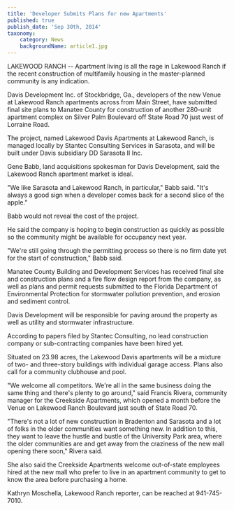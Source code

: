```yaml
---
title: 'Developer Submits Plans for new Apartments'
published: true
publish_date: 'Sep 30th, 2014'
taxonomy:
    category: News
    backgroundName: article1.jpg
---
```


LAKEWOOD RANCH -- Apartment living is all the rage in Lakewood Ranch if the recent construction of multifamily housing in the master-planned community is any indication. 

Davis Development Inc. of Stockbridge, Ga., developers of the new Venue at Lakewood Ranch apartments across from Main Street, have submitted final site plans to Manatee County for construction of another 280-unit apartment complex on Silver Palm Boulevard off State Road 70 just west of Lorraine Road. 

The project, named Lakewood Davis Apartments at Lakewood Ranch, is managed locally by Stantec Consulting Services in Sarasota, and will be built under Davis subsidiary DD Sarasota II Inc. 

Gene Babb, land acquisitions spokesman for Davis Development, said the Lakewood Ranch apartment market is ideal. 

"We like Sarasota and Lakewood Ranch, in particular," Babb said. "It's always a good sign when a developer comes back for a second slice of the apple." 

Babb would not reveal the cost of the project. 

He said the company is hoping to begin construction as quickly as possible so the community might be available for occupancy next year. 

"We're still going through the permitting process so there is no firm date yet for the start of construction," Babb said. 

Manatee County Building and Development Services has received final site and construction plans and a fire flow design report from the company, as well as plans and permit requests submitted to the Florida Department of Environmental Protection for stormwater pollution prevention, and erosion and sediment control. 

Davis Development will be responsible for paving around the property as well as utility and stormwater infrastructure. 

According to papers filed by Stantec Consulting, no lead construction company or sub-contracting companies have been hired yet. 

Situated on 23.98 acres, the Lakewood Davis apartments will be a mixture of two- and three-story buildings with individual garage access. Plans also call for a community clubhouse and pool. 

"We welcome all competitors. We're all in the same business doing the same thing and there's plenty to go around," said Francis Rivera, community manager for the Creekside Apartments, which opened a month before the Venue on Lakewood Ranch Boulevard just south of State Road 70. 

"There's not a lot of new construction in Bradenton and Sarasota and a lot of folks in the older communities want something new. In addition to this, they want to leave the hustle and bustle of the University Park area, where the older communities are and get away from the craziness of the new mall opening there soon," Rivera said. 

She also said the Creekside Apartments welcome out-of-state employees hired at the new mall who prefer to live in an apartment community to get to know the area before purchasing a home. 

Kathryn Moschella, Lakewood Ranch reporter, can be reached at 941-745-7010.